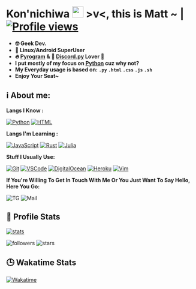 # **Kon'nichiwa <img src="https://raw.githubusercontent.com/MartinHeinz/MartinHeinz/master/wave.gif" width="30px"> >v<**, this is Matt ~ | [![Profile views](https://gpvc.arturio.dev/iMat1n)](https://github.com/iMat1n)

- **🤓 Geek Dev.**
- **💪 Linux/Android SuperUser**
- **🔥 [Pyrogram](https://pyrogram.org) & 👑 [Discord.py](https://github.com/Rapptz/discord.py) Lover 💖**
- **I put mostly of my focus on [Python](https://python.org) cuz why not?**
- **My Everyday usage is based on: `.py` `.html` `.css` `.js` `.sh`**
- **Enjoy Your Seat~**

## ℹ️ **About me**:

**Langs I Know :**

[![Python](https://img.shields.io/badge/-Python-%232c3e50?style=flat-square&logo=python)](https://python.org)
[![HTML](https://img.shields.io/badge/-HTML-%232c3e50?style=flat-square&logo=html5)](https://html.com)


**Langs I'm Learning :**

[![JavaScript](https://img.shields.io/badge/-JavaScript-%232c3e50?style=flat-square&logo=javascript)](https://nodejs.org)
[![Rust](https://img.shields.io/badge/-Rust-%232c3e50?style=flat-square&logo=rust)](https://rust-lang.org)
[![Julia](https://img.shields.io/badge/-Julia-%232c3e50?style=flat-square&logo=julia)](https://julialang.org)


**Stuff I Usually Use:**

[![Git](https://img.shields.io/badge/-Git-%23F05032?style=flat-square&logo=git&logoColor=%23ffffff)](https://git-scm.com)
[![VSCode](https://img.shields.io/badge/-VSCode-%23007ACC?style=flat-square&logo=visual-studio-code)](https://code.visualstudio.com/)
[![DigitalOcean](https://img.shields.io/badge/-DigitalOcean-grey?style=flat-square&logo=digitalocean)](https://digitalocean.com)
[![Heroku](https://img.shields.io/badge/-Heroku-purple?style=flat-square&logo=heroku)](https://heroku.com)
[![Vim](https://img.shields.io/badge/-Vim-darkgreen?style=flat-square&logo=vim)](https://vim.org)

**If You're Willing To Get In Touch With Me Or You Just Want To Say Hello, Here You Go:**

![TG](https://img.shields.io/badge/-uid1337-1ca0f1?style=flat-square&logo=telegram&logoColor=white&link=https://t.me/uid1337)
![Mail](https://img.shields.io/badge/-iMat1n@outlook.com-000fff?style=flat-square&logo=Gmail&logoColor=white&link=mailto:iMat1n@outlook.com)


##  🐙 **Profile Stats**

[![stats](https://github-readme-stats.vercel.app/api?username=iMat1n&show_icons=true&theme=radical)](https://github.com/iMat1n)

![followers](https://img.shields.io/github/followers/iMat1n?color=pink&label=Followers&style=for-the-badge)
![stars](https://img.shields.io/github/stars/iMat1n?affiliations=OWNER&color=pink&style=for-the-badge)


## 🕒 **Wakatime Stats**
[![Wakatime](https://github-readme-stats.vercel.app/api/wakatime?username=iMat1n&theme=radical)](https://github.com/anuraghazra/github-readme-stats)
